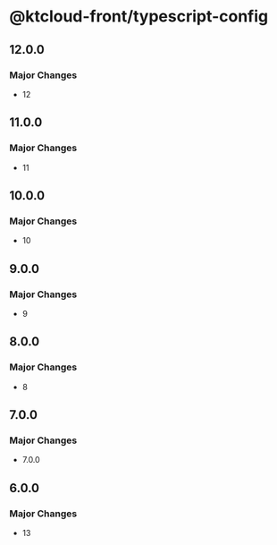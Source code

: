 # @ktcloud-front/typescript-config

## 12.0.0

### Major Changes

- 12

## 11.0.0

### Major Changes

- 11

## 10.0.0

### Major Changes

- 10

## 9.0.0

### Major Changes

- 9

## 8.0.0

### Major Changes

- 8

## 7.0.0

### Major Changes

- 7.0.0

## 6.0.0

### Major Changes

- 13
